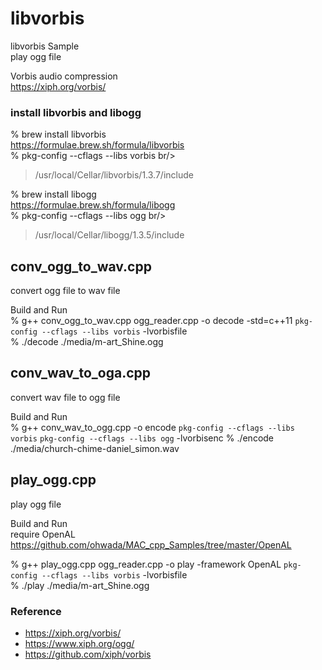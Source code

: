 libvorbis
===============

libvorbis Sample <br/>
play ogg file <br/>

Vorbis audio compression <br/>
https://xiph.org/vorbis/ <br/>


### install libvorbis and libogg
% brew install libvorbis <br/>
https://formulae.brew.sh/formula/libvorbis <br/>
% pkg-config --cflags --libs vorbis br/>
> /usr/local/Cellar/libvorbis/1.3.7/include <br/>

% brew install libogg <br/>
https://formulae.brew.sh/formula/libogg <br/>
% pkg-config --cflags --libs ogg  br/>
> /usr/local/Cellar/libogg/1.3.5/include <br/>

## conv_ogg_to_wav.cpp
convert ogg file to wav file <br/>

Build and Run  <br/>
% g++ conv_ogg_to_wav.cpp ogg_reader.cpp -o decode -std=c++11 `pkg-config --cflags --libs vorbis`  -lvorbisfile  <br/>
%  ./decode ./media/m-art_Shine.ogg <br/> 


## conv_wav_to_oga.cpp
convert wav file to ogg file <br/>

Build and Run  <br/>
% g++ conv_wav_to_ogg.cpp -o encode  `pkg-config --cflags --libs vorbis` `pkg-config --cflags --libs ogg`  -lvorbisenc
%  ./encode ./media/church-chime-daniel_simon.wav <br/>


## play_ogg.cpp
play ogg file <br/>

Build and Run <br/>
require OpenAL <br/>
https://github.com/ohwada/MAC_cpp_Samples/tree/master/OpenAL <br/>

% g++ play_ogg.cpp ogg_reader.cpp -o play -framework OpenAL `pkg-config --cflags --libs vorbis` -lvorbisfile <br/>
% ./play ./media/m-art_Shine.ogg <br/>


### Reference <br/>
- https://xiph.org/vorbis/
- https://www.xiph.org/ogg/
- https://github.com/xiph/vorbis

